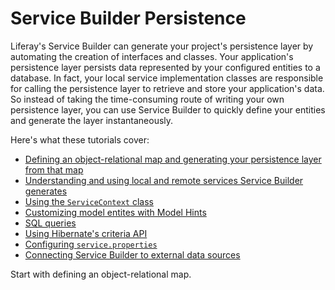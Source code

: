 # Service Builder Persistence [](id=service-builder-persistence)

Liferay's Service Builder can generate your project's persistence layer by
automating the creation of interfaces and classes. Your application's
persistence layer persists data represented by your configured entities to a
database. In fact, your local service implementation classes are responsible for
calling the persistence layer to retrieve and store your application's data. So
instead of taking the time-consuming route of writing your own persistence
layer, you can use Service Builder to quickly define your entities and
generate the layer instantaneously.

Here's what these tutorials cover:

- [Defining an object-relational map and generating your persistence layer from that map](/tutorials/-/knowledge_base/7-1/defining-an-object-relational-map-with-service-builder)
- [Understanding and using local and remote services Service Builder generates](/tutorials/-/knowledge_base/7-1/running-service-builder-and-understanding-the-generated-code)
- [Using the `ServiceContext` class](/tutorials/-/knowledge_base/7-1/understanding-servicecontext)
- [Customizing model entites with Model Hints](/tutorials/-/knowledge_base/7-1/customizing-model-entities-with-model-hints)
- [SQL queries](/tutorials/-/knowledge_base/7-1/custom-sql)
- [Using Hibernate's criteria API](/tutorials/-/knowledge_base/7-1/dynamic-query)
- [Configuring `service.properties`](/tutorials/-/knowledge_base/7-1/configuring-service-properties)
- [Connecting Service Builder to external data sources](/tutorials/-/knowledge_base/7-1/connecting-service-builder-to-external-data-sources)

Start with defining an object-relational map. 
